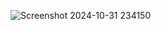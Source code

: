 
![Screenshot 2024-10-31 234150](https://github.com/user-attachments/assets/5cf8e35b-b13f-4af2-8341-6da827052f29)
